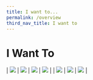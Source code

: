 ```yaml
---
title: I want to...
permalink: /overview
third_nav_title: I want to
---
```


# I Want To

| [![](/images/1-financially-stable.png)](/financially-stable/) | [![](/images/2-get-employed.png)](/get-employed) | [![](/images/3-get-support.png)](/get-support) |  [![](/images/4-get-married.png)](/get-married) |
| [![](/images/5-have-a-baby.png)](/have-a-baby) | [![](/images/6-move-house.png)](/move-house) | [![](images/7.-stay-healthy.png)](/stay-healthy/) |

